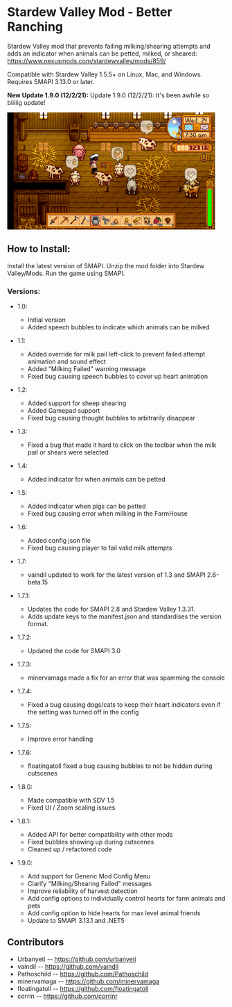 # Stardew Valley Mod - Better Ranching
Stardew Valley mod that prevents failing milking/shearing attempts and adds an indicator when animals can be petted, milked, or sheared: https://www.nexusmods.com/stardewvalley/mods/859/

Compatible with Stardew Valley 1.5.5+ on Linux, Mac, and Windows. Requires SMAPI 3.13.0 or later.

**New Update 1.9.0 (12/2/21):** Update 1.9.0 (12/2/21): It's been awhile so biiiiig update!

![Preview image](/better_ranching_preview.gif)

<h2>How to Install:</h2>
    Install the latest version of SMAPI.
    Unzip the mod folder into Stardew Valley/Mods.
    Run the game using SMAPI.


<h3>Versions:</h3>

* 1.0:
    * Initial version
    * Added speech bubbles to indicate which animals can be milked
    
* 1.1:
    * Added override for milk pail left-click to prevent failed attempt animation and sound effect
    * Added "Milking Failed" warning message
    * Fixed bug causing speech bubbles to cover up heart animation
* 1.2:
    * Added support for sheep shearing
    * Added Gamepad support
    * Fixed bug causing thought bubbles to arbitrarily disappear
* 1.3:
    * Fixed a bug that made it hard to click on the toolbar when the milk pail or shears were selected
* 1.4:
    * Added indicator for when animals can be petted
* 1.5:
    * Added indicator when pigs can be petted
    * Fixed bug causing error when milking in the FarmHouse
* 1.6:
    * Added config json file
    * Fixed bug causing player to fail valid milk attempts
* 1.7:
    * vaindil updated to work for the latest version of 1.3 and SMAPI 2.6-beta.15
* 1.7.1:
    * Updates the code for SMAPI 2.8 and Stardew Valley 1.3.31.
    * Adds update keys to the manifest.json and standardises the version format.
* 1.7.2:
    * Updated the code for SMAPI 3.0
* 1.7.3:
    * minervamaga made a fix for an error that was spamming the console
* 1.7.4:
    * Fixed a bug causing dogs/cats to keep their heart indicators even if the setting was turned off in the config
* 1.7.5:
    * Improve error handling
* 1.7.6:
    * floatingatoll fixed a bug causing bubbles to not be hidden during cutscenes
* 1.8.0:
    * Made compatible with SDV 1.5
    * Fixed UI / Zoom scaling issues
* 1.8.1:
    * Added API for better compatibility with other mods
    * Fixed bubbles showing up during cutscenes
    * Cleaned up / refactored code
* 1.9.0:
    * Add support for Generic Mod Config Menu
    * Clarify "Milking/Shearing Failed" messages
    * Improve reliability of harvest detection
    * Add config options to individually control hearts for farm animals and pets
    * Add config option to hide hearts for max level animal friends
    * Update to SMAPI 3.13.1 and .NET5
<h2>Contributors</h2>

* Urbanyeti -- https://github.com/urbanyeti
* vaindil -- https://github.com/vaindil
* Pathoschild -- https://github.com/Pathoschild
* minervamaga -- https://github.com/minervamaga
* floatingatoll -- https://github.com/floatingatoll
* corrin -- https://github.com/corrinr
